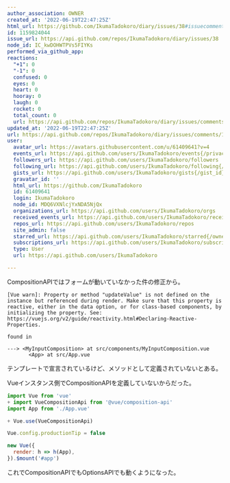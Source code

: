 ```yaml
---
author_association: OWNER
created_at: '2022-06-19T22:47:25Z'
html_url: https://github.com/IkumaTadokoro/diary/issues/38#issuecomment-1159824044
id: 1159824044
issue_url: https://api.github.com/repos/IkumaTadokoro/diary/issues/38
node_id: IC_kwDOHWTPVs5FIYKs
performed_via_github_app: 
reactions:
  "+1": 0
  "-1": 0
  confused: 0
  eyes: 0
  heart: 0
  hooray: 0
  laugh: 0
  rocket: 0
  total_count: 0
  url: https://api.github.com/repos/IkumaTadokoro/diary/issues/comments/1159824044/reactions
updated_at: '2022-06-19T22:47:25Z'
url: https://api.github.com/repos/IkumaTadokoro/diary/issues/comments/1159824044
user:
  avatar_url: https://avatars.githubusercontent.com/u/61409641?v=4
  events_url: https://api.github.com/users/IkumaTadokoro/events{/privacy}
  followers_url: https://api.github.com/users/IkumaTadokoro/followers
  following_url: https://api.github.com/users/IkumaTadokoro/following{/other_user}
  gists_url: https://api.github.com/users/IkumaTadokoro/gists{/gist_id}
  gravatar_id: ''
  html_url: https://github.com/IkumaTadokoro
  id: 61409641
  login: IkumaTadokoro
  node_id: MDQ6VXNlcjYxNDA5NjQx
  organizations_url: https://api.github.com/users/IkumaTadokoro/orgs
  received_events_url: https://api.github.com/users/IkumaTadokoro/received_events
  repos_url: https://api.github.com/users/IkumaTadokoro/repos
  site_admin: false
  starred_url: https://api.github.com/users/IkumaTadokoro/starred{/owner}{/repo}
  subscriptions_url: https://api.github.com/users/IkumaTadokoro/subscriptions
  type: User
  url: https://api.github.com/users/IkumaTadokoro

---
```

CompositionAPIではフォームが動いていなかった件の修正から。

```
[Vue warn]: Property or method "updateValue" is not defined on the instance but referenced during render. Make sure that this property is reactive, either in the data option, or for class-based components, by initializing the property. See: https://vuejs.org/v2/guide/reactivity.html#Declaring-Reactive-Properties.

found in

---> <MyInputComposition> at src/components/MyInputComposition.vue
       <App> at src/App.vue
```

テンプレートで宣言されているけど、メソッドとして定義されていないとある。

Vueインスタンス側でCompositionAPIを定義していないからだった。


```javascript
import Vue from 'vue'
+ import VueCompositionApi from '@vue/composition-api'
import App from './App.vue'

+ Vue.use(VueCompositionApi)

Vue.config.productionTip = false

new Vue({
  render: h => h(App),
}).$mount('#app')

```

これでCompositionAPIでもOptionsAPIでも動くようになった。
